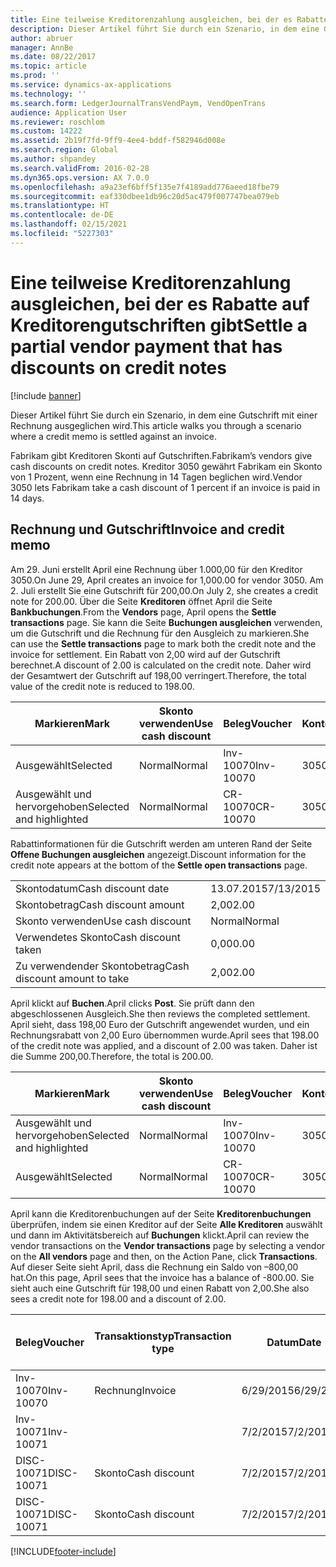 ```yaml
---
title: Eine teilweise Kreditorenzahlung ausgleichen, bei der es Rabatte auf Kreditorengutschriften gibt
description: Dieser Artikel führt Sie durch ein Szenario, in dem eine Gutschrift mit einer Rechnung ausgeglichen wird.
author: abruer
manager: AnnBe
ms.date: 08/22/2017
ms.topic: article
ms.prod: ''
ms.service: dynamics-ax-applications
ms.technology: ''
ms.search.form: LedgerJournalTransVendPaym, VendOpenTrans
audience: Application User
ms.reviewer: roschlom
ms.custom: 14222
ms.assetid: 2b19f7fd-9ff9-4ee4-bddf-f582946d008e
ms.search.region: Global
ms.author: shpandey
ms.search.validFrom: 2016-02-28
ms.dyn365.ops.version: AX 7.0.0
ms.openlocfilehash: a9a23ef6bff5f135e7f4189add776aeed18fbe79
ms.sourcegitcommit: eaf330dbee1db96c20d5ac479f007747bea079eb
ms.translationtype: HT
ms.contentlocale: de-DE
ms.lasthandoff: 02/15/2021
ms.locfileid: "5227303"
---
```

# <a name="settle-a-partial-vendor-payment-that-has-discounts-on-credit-notes"></a><span data-ttu-id="e7dfb-103">Eine teilweise Kreditorenzahlung ausgleichen, bei der es Rabatte auf Kreditorengutschriften gibt</span><span class="sxs-lookup"><span data-stu-id="e7dfb-103">Settle a partial vendor payment that has discounts on credit notes</span></span>

[!include [banner](../includes/banner.md)]

<span data-ttu-id="e7dfb-104">Dieser Artikel führt Sie durch ein Szenario, in dem eine Gutschrift mit einer Rechnung ausgeglichen wird.</span><span class="sxs-lookup"><span data-stu-id="e7dfb-104">This article walks you through a scenario where a credit memo is settled against an invoice.</span></span>

<span data-ttu-id="e7dfb-105">Fabrikam gibt Kreditoren Skonti auf Gutschriften.</span><span class="sxs-lookup"><span data-stu-id="e7dfb-105">Fabrikam’s vendors give cash discounts on credit notes.</span></span> <span data-ttu-id="e7dfb-106">Kreditor 3050 gewährt Fabrikam ein Skonto von 1 Prozent, wenn eine Rechnung in 14 Tagen beglichen wird.</span><span class="sxs-lookup"><span data-stu-id="e7dfb-106">Vendor 3050 lets Fabrikam take a cash discount of 1 percent if an invoice is paid in 14 days.</span></span>

## <a name="invoice-and-credit-memo"></a><span data-ttu-id="e7dfb-107">Rechnung und Gutschrift</span><span class="sxs-lookup"><span data-stu-id="e7dfb-107">Invoice and credit memo</span></span>
<span data-ttu-id="e7dfb-108">Am 29. Juni erstellt April eine Rechnung über 1.000,00 für den Kreditor 3050.</span><span class="sxs-lookup"><span data-stu-id="e7dfb-108">On June 29, April creates an invoice for 1,000.00 for vendor 3050.</span></span> <span data-ttu-id="e7dfb-109">Am 2. Juli erstellt Sie eine Gutschrift für 200,00.</span><span class="sxs-lookup"><span data-stu-id="e7dfb-109">On July 2, she creates a credit note for 200.00.</span></span> <span data-ttu-id="e7dfb-110">Über die Seite **Kreditoren** öffnet April die Seite **Bankbuchungen**.</span><span class="sxs-lookup"><span data-stu-id="e7dfb-110">From the **Vendors** page, April opens the **Settle transactions** page.</span></span> <span data-ttu-id="e7dfb-111">Sie kann die Seite **Buchungen ausgleichen** verwenden, um die Gutschrift und die Rechnung für den Ausgleich zu markieren.</span><span class="sxs-lookup"><span data-stu-id="e7dfb-111">She can use the **Settle transactions** page to mark both the credit note and the invoice for settlement.</span></span> <span data-ttu-id="e7dfb-112">Ein Rabatt von 2,00 wird auf der Gutschrift berechnet.</span><span class="sxs-lookup"><span data-stu-id="e7dfb-112">A discount of 2.00 is calculated on the credit note.</span></span> <span data-ttu-id="e7dfb-113">Daher wird der Gesamtwert der Gutschrift auf 198,00 verringert.</span><span class="sxs-lookup"><span data-stu-id="e7dfb-113">Therefore, the total value of the credit note is reduced to 198.00.</span></span>

| <span data-ttu-id="e7dfb-114">Markieren</span><span class="sxs-lookup"><span data-stu-id="e7dfb-114">Mark</span></span>                     | <span data-ttu-id="e7dfb-115">Skonto verwenden</span><span class="sxs-lookup"><span data-stu-id="e7dfb-115">Use cash discount</span></span> | <span data-ttu-id="e7dfb-116">Beleg</span><span class="sxs-lookup"><span data-stu-id="e7dfb-116">Voucher</span></span>   | <span data-ttu-id="e7dfb-117">Konto</span><span class="sxs-lookup"><span data-stu-id="e7dfb-117">Account</span></span> | <span data-ttu-id="e7dfb-118">Datum</span><span class="sxs-lookup"><span data-stu-id="e7dfb-118">Date</span></span>      | <span data-ttu-id="e7dfb-119">Fälligkeitsdatum</span><span class="sxs-lookup"><span data-stu-id="e7dfb-119">Due date</span></span>  | <span data-ttu-id="e7dfb-120">Rechnung</span><span class="sxs-lookup"><span data-stu-id="e7dfb-120">Invoice</span></span> | <span data-ttu-id="e7dfb-121">Betrag in Buchungswährung</span><span class="sxs-lookup"><span data-stu-id="e7dfb-121">Amount in transaction currency</span></span> | <span data-ttu-id="e7dfb-122">Währung</span><span class="sxs-lookup"><span data-stu-id="e7dfb-122">Currency</span></span> | <span data-ttu-id="e7dfb-123">Auszugleichender Betrag</span><span class="sxs-lookup"><span data-stu-id="e7dfb-123">Amount to settle</span></span> |
|--------------------------|-------------------|-----------|---------|-----------|-----------|---------|--------------------------------|----------|------------------|
| <span data-ttu-id="e7dfb-124">Ausgewählt</span><span class="sxs-lookup"><span data-stu-id="e7dfb-124">Selected</span></span>                 | <span data-ttu-id="e7dfb-125">Normal</span><span class="sxs-lookup"><span data-stu-id="e7dfb-125">Normal</span></span>            | <span data-ttu-id="e7dfb-126">Inv-10070</span><span class="sxs-lookup"><span data-stu-id="e7dfb-126">Inv-10070</span></span> | <span data-ttu-id="e7dfb-127">3050</span><span class="sxs-lookup"><span data-stu-id="e7dfb-127">3050</span></span>    | <span data-ttu-id="e7dfb-128">6/29/2015</span><span class="sxs-lookup"><span data-stu-id="e7dfb-128">6/29/2015</span></span> | <span data-ttu-id="e7dfb-129">7/29/2015</span><span class="sxs-lookup"><span data-stu-id="e7dfb-129">7/29/2015</span></span> | <span data-ttu-id="e7dfb-130">10070</span><span class="sxs-lookup"><span data-stu-id="e7dfb-130">10070</span></span>   | <span data-ttu-id="e7dfb-131">-1.000,00</span><span class="sxs-lookup"><span data-stu-id="e7dfb-131">-1,000.00</span></span>                      | <span data-ttu-id="e7dfb-132">USD</span><span class="sxs-lookup"><span data-stu-id="e7dfb-132">USD</span></span>      | <span data-ttu-id="e7dfb-133">-990.00</span><span class="sxs-lookup"><span data-stu-id="e7dfb-133">-990.00</span></span>          |
| <span data-ttu-id="e7dfb-134">Ausgewählt und hervorgehoben</span><span class="sxs-lookup"><span data-stu-id="e7dfb-134">Selected and highlighted</span></span> | <span data-ttu-id="e7dfb-135">Normal</span><span class="sxs-lookup"><span data-stu-id="e7dfb-135">Normal</span></span>            | <span data-ttu-id="e7dfb-136">CR-10070</span><span class="sxs-lookup"><span data-stu-id="e7dfb-136">CR-10070</span></span>  | <span data-ttu-id="e7dfb-137">3050</span><span class="sxs-lookup"><span data-stu-id="e7dfb-137">3050</span></span>    | <span data-ttu-id="e7dfb-138">7/2/2015</span><span class="sxs-lookup"><span data-stu-id="e7dfb-138">7/2/2015</span></span>  | <span data-ttu-id="e7dfb-139">7/29/2015</span><span class="sxs-lookup"><span data-stu-id="e7dfb-139">7/29/2015</span></span> |         | <span data-ttu-id="e7dfb-140">200,00</span><span class="sxs-lookup"><span data-stu-id="e7dfb-140">200.00</span></span>                         | <span data-ttu-id="e7dfb-141">USD</span><span class="sxs-lookup"><span data-stu-id="e7dfb-141">USD</span></span>      | <span data-ttu-id="e7dfb-142">198,00</span><span class="sxs-lookup"><span data-stu-id="e7dfb-142">198.00</span></span>           |

<span data-ttu-id="e7dfb-143">Rabattinformationen für die Gutschrift werden am unteren Rand der Seite **Offene Buchungen ausgleichen** angezeigt.</span><span class="sxs-lookup"><span data-stu-id="e7dfb-143">Discount information for the credit note appears at the bottom of the **Settle open transactions** page.</span></span>

|                              |           |
|------------------------------|-----------|
| <span data-ttu-id="e7dfb-144">Skontodatum</span><span class="sxs-lookup"><span data-stu-id="e7dfb-144">Cash discount date</span></span>           | <span data-ttu-id="e7dfb-145">13.07.2015</span><span class="sxs-lookup"><span data-stu-id="e7dfb-145">7/13/2015</span></span> |
| <span data-ttu-id="e7dfb-146">Skontobetrag</span><span class="sxs-lookup"><span data-stu-id="e7dfb-146">Cash discount amount</span></span>         | <span data-ttu-id="e7dfb-147">2,00</span><span class="sxs-lookup"><span data-stu-id="e7dfb-147">2.00</span></span>      |
| <span data-ttu-id="e7dfb-148">Skonto verwenden</span><span class="sxs-lookup"><span data-stu-id="e7dfb-148">Use cash discount</span></span>            | <span data-ttu-id="e7dfb-149">Normal</span><span class="sxs-lookup"><span data-stu-id="e7dfb-149">Normal</span></span>    |
| <span data-ttu-id="e7dfb-150">Verwendetes Skonto</span><span class="sxs-lookup"><span data-stu-id="e7dfb-150">Cash discount taken</span></span>          | <span data-ttu-id="e7dfb-151">0,00</span><span class="sxs-lookup"><span data-stu-id="e7dfb-151">0.00</span></span>      |
| <span data-ttu-id="e7dfb-152">Zu verwendender Skontobetrag</span><span class="sxs-lookup"><span data-stu-id="e7dfb-152">Cash discount amount to take</span></span> | <span data-ttu-id="e7dfb-153">2,00</span><span class="sxs-lookup"><span data-stu-id="e7dfb-153">2.00</span></span>      |

<span data-ttu-id="e7dfb-154">April klickt auf **Buchen**.</span><span class="sxs-lookup"><span data-stu-id="e7dfb-154">April clicks **Post**.</span></span> <span data-ttu-id="e7dfb-155">Sie prüft dann den abgeschlossenen Ausgleich.</span><span class="sxs-lookup"><span data-stu-id="e7dfb-155">She then reviews the completed settlement.</span></span> <span data-ttu-id="e7dfb-156">April sieht, dass 198,00 Euro der Gutschrift angewendet wurden, und ein Rechnungsrabatt von 2,00 Euro übernommen wurde.</span><span class="sxs-lookup"><span data-stu-id="e7dfb-156">April sees that 198.00 of the credit note was applied, and a discount of 2.00 was taken.</span></span> <span data-ttu-id="e7dfb-157">Daher ist die Summe 200,00.</span><span class="sxs-lookup"><span data-stu-id="e7dfb-157">Therefore, the total is 200.00.</span></span>

| <span data-ttu-id="e7dfb-158">Markieren</span><span class="sxs-lookup"><span data-stu-id="e7dfb-158">Mark</span></span>                     | <span data-ttu-id="e7dfb-159">Skonto verwenden</span><span class="sxs-lookup"><span data-stu-id="e7dfb-159">Use cash discount</span></span> | <span data-ttu-id="e7dfb-160">Beleg</span><span class="sxs-lookup"><span data-stu-id="e7dfb-160">Voucher</span></span>   | <span data-ttu-id="e7dfb-161">Konto</span><span class="sxs-lookup"><span data-stu-id="e7dfb-161">Account</span></span> | <span data-ttu-id="e7dfb-162">Datum</span><span class="sxs-lookup"><span data-stu-id="e7dfb-162">Date</span></span>      | <span data-ttu-id="e7dfb-163">Fälligkeitsdatum</span><span class="sxs-lookup"><span data-stu-id="e7dfb-163">Due date</span></span>  | <span data-ttu-id="e7dfb-164">Rechnung</span><span class="sxs-lookup"><span data-stu-id="e7dfb-164">Invoice</span></span>  | <span data-ttu-id="e7dfb-165">Betrag in Buchungswährung</span><span class="sxs-lookup"><span data-stu-id="e7dfb-165">Amount in transaction currency</span></span> | <span data-ttu-id="e7dfb-166">Währung</span><span class="sxs-lookup"><span data-stu-id="e7dfb-166">Currency</span></span> | <span data-ttu-id="e7dfb-167">Auszugleichender Betrag</span><span class="sxs-lookup"><span data-stu-id="e7dfb-167">Amount to settle</span></span> |
|--------------------------|-------------------|-----------|---------|-----------|-----------|----------|--------------------------------|----------|------------------|
| <span data-ttu-id="e7dfb-168">Ausgewählt und hervorgehoben</span><span class="sxs-lookup"><span data-stu-id="e7dfb-168">Selected and highlighted</span></span> | <span data-ttu-id="e7dfb-169">Normal</span><span class="sxs-lookup"><span data-stu-id="e7dfb-169">Normal</span></span>            | <span data-ttu-id="e7dfb-170">Inv-10070</span><span class="sxs-lookup"><span data-stu-id="e7dfb-170">Inv-10070</span></span> | <span data-ttu-id="e7dfb-171">3050</span><span class="sxs-lookup"><span data-stu-id="e7dfb-171">3050</span></span>    | <span data-ttu-id="e7dfb-172">6/29/2015</span><span class="sxs-lookup"><span data-stu-id="e7dfb-172">6/29/2015</span></span> | <span data-ttu-id="e7dfb-173">7/29/2015</span><span class="sxs-lookup"><span data-stu-id="e7dfb-173">7/29/2015</span></span> | <span data-ttu-id="e7dfb-174">10070</span><span class="sxs-lookup"><span data-stu-id="e7dfb-174">10070</span></span>    | <span data-ttu-id="e7dfb-175">-1.000,00</span><span class="sxs-lookup"><span data-stu-id="e7dfb-175">-1,000.00</span></span>                      | <span data-ttu-id="e7dfb-176">USD</span><span class="sxs-lookup"><span data-stu-id="e7dfb-176">USD</span></span>      | <span data-ttu-id="e7dfb-177">-200.00</span><span class="sxs-lookup"><span data-stu-id="e7dfb-177">-200.00</span></span>          |
| <span data-ttu-id="e7dfb-178">Ausgewählt</span><span class="sxs-lookup"><span data-stu-id="e7dfb-178">Selected</span></span>                 | <span data-ttu-id="e7dfb-179">Normal</span><span class="sxs-lookup"><span data-stu-id="e7dfb-179">Normal</span></span>            | <span data-ttu-id="e7dfb-180">CR-10070</span><span class="sxs-lookup"><span data-stu-id="e7dfb-180">CR-10070</span></span>  | <span data-ttu-id="e7dfb-181">3050</span><span class="sxs-lookup"><span data-stu-id="e7dfb-181">3050</span></span>    | <span data-ttu-id="e7dfb-182">7/2/2015</span><span class="sxs-lookup"><span data-stu-id="e7dfb-182">7/2/2015</span></span>  | <span data-ttu-id="e7dfb-183">7/29/2015</span><span class="sxs-lookup"><span data-stu-id="e7dfb-183">7/29/2015</span></span> | <span data-ttu-id="e7dfb-184">CR-10070</span><span class="sxs-lookup"><span data-stu-id="e7dfb-184">CR-10070</span></span> | <span data-ttu-id="e7dfb-185">200,00</span><span class="sxs-lookup"><span data-stu-id="e7dfb-185">200.00</span></span>                         | <span data-ttu-id="e7dfb-186">USD</span><span class="sxs-lookup"><span data-stu-id="e7dfb-186">USD</span></span>      | <span data-ttu-id="e7dfb-187">198,00</span><span class="sxs-lookup"><span data-stu-id="e7dfb-187">198.00</span></span>           |

<span data-ttu-id="e7dfb-188">April kann die Kreditorenbuchungen auf der Seite **Kreditorenbuchungen** überprüfen, indem sie einen Kreditor auf der Seite **Alle Kreditoren** auswählt und dann im Aktivitätsbereich auf **Buchungen** klickt.</span><span class="sxs-lookup"><span data-stu-id="e7dfb-188">April can review the vendor transactions on the **Vendor transactions** page by selecting a vendor on the **All vendors** page and then, on the Action Pane, click **Transactions**.</span></span> <span data-ttu-id="e7dfb-189">Auf dieser Seite sieht April, dass die Rechnung ein Saldo von –800,00 hat.</span><span class="sxs-lookup"><span data-stu-id="e7dfb-189">On this page, April sees that the invoice has a balance of -800.00.</span></span> <span data-ttu-id="e7dfb-190">Sie sieht auch eine Gutschrift für 198,00 und einen Rabatt von 2,00.</span><span class="sxs-lookup"><span data-stu-id="e7dfb-190">She also sees a credit note for 198.00 and a discount of 2.00.</span></span>

| <span data-ttu-id="e7dfb-191">Beleg</span><span class="sxs-lookup"><span data-stu-id="e7dfb-191">Voucher</span></span>    | <span data-ttu-id="e7dfb-192">Transaktionstyp</span><span class="sxs-lookup"><span data-stu-id="e7dfb-192">Transaction type</span></span> | <span data-ttu-id="e7dfb-193">Datum</span><span class="sxs-lookup"><span data-stu-id="e7dfb-193">Date</span></span>      | <span data-ttu-id="e7dfb-194">Rechnung</span><span class="sxs-lookup"><span data-stu-id="e7dfb-194">Invoice</span></span> | <span data-ttu-id="e7dfb-195">Geschuldeter Betrag in Buchungswährung</span><span class="sxs-lookup"><span data-stu-id="e7dfb-195">Amount in transaction currency debit</span></span> | <span data-ttu-id="e7dfb-196">Gutschriftsbetrag in Buchungswährung</span><span class="sxs-lookup"><span data-stu-id="e7dfb-196">Amount in transaction currency credit</span></span> | <span data-ttu-id="e7dfb-197">Gesamtbetrag</span><span class="sxs-lookup"><span data-stu-id="e7dfb-197">Balance</span></span> | <span data-ttu-id="e7dfb-198">Währung</span><span class="sxs-lookup"><span data-stu-id="e7dfb-198">Currency</span></span> |
|------------|------------------|-----------|---------|--------------------------------------|---------------------------------------|---------|----------|
| <span data-ttu-id="e7dfb-199">Inv-10070</span><span class="sxs-lookup"><span data-stu-id="e7dfb-199">Inv-10070</span></span>  | <span data-ttu-id="e7dfb-200">Rechnung</span><span class="sxs-lookup"><span data-stu-id="e7dfb-200">Invoice</span></span>          | <span data-ttu-id="e7dfb-201">6/29/2015</span><span class="sxs-lookup"><span data-stu-id="e7dfb-201">6/29/2015</span></span> | <span data-ttu-id="e7dfb-202">10070</span><span class="sxs-lookup"><span data-stu-id="e7dfb-202">10070</span></span>   |                                      | <span data-ttu-id="e7dfb-203">1.000,00</span><span class="sxs-lookup"><span data-stu-id="e7dfb-203">1,000.00</span></span>                              | <span data-ttu-id="e7dfb-204">–800,00</span><span class="sxs-lookup"><span data-stu-id="e7dfb-204">-800.00</span></span> | <span data-ttu-id="e7dfb-205">USD</span><span class="sxs-lookup"><span data-stu-id="e7dfb-205">USD</span></span>      |
| <span data-ttu-id="e7dfb-206">Inv-10071</span><span class="sxs-lookup"><span data-stu-id="e7dfb-206">Inv-10071</span></span>  |                  | <span data-ttu-id="e7dfb-207">7/2/2015</span><span class="sxs-lookup"><span data-stu-id="e7dfb-207">7/2/2015</span></span>  | <span data-ttu-id="e7dfb-208">CR10071</span><span class="sxs-lookup"><span data-stu-id="e7dfb-208">CR10071</span></span> | <span data-ttu-id="e7dfb-209">200,00</span><span class="sxs-lookup"><span data-stu-id="e7dfb-209">200.00</span></span>                               |                                       | <span data-ttu-id="e7dfb-210">0,00</span><span class="sxs-lookup"><span data-stu-id="e7dfb-210">0.00</span></span>    | <span data-ttu-id="e7dfb-211">USD</span><span class="sxs-lookup"><span data-stu-id="e7dfb-211">USD</span></span>      |
| <span data-ttu-id="e7dfb-212">DISC-10071</span><span class="sxs-lookup"><span data-stu-id="e7dfb-212">DISC-10071</span></span> |  <span data-ttu-id="e7dfb-213">Skonto</span><span class="sxs-lookup"><span data-stu-id="e7dfb-213">Cash discount</span></span>   | <span data-ttu-id="e7dfb-214">7/2/2015</span><span class="sxs-lookup"><span data-stu-id="e7dfb-214">7/2/2015</span></span>  |         | <span data-ttu-id="e7dfb-215">2,00</span><span class="sxs-lookup"><span data-stu-id="e7dfb-215">2.00</span></span>                                 |                                       | <span data-ttu-id="e7dfb-216">0,00</span><span class="sxs-lookup"><span data-stu-id="e7dfb-216">0.00</span></span>    | <span data-ttu-id="e7dfb-217">USD</span><span class="sxs-lookup"><span data-stu-id="e7dfb-217">USD</span></span>      |
| <span data-ttu-id="e7dfb-218">DISC-10071</span><span class="sxs-lookup"><span data-stu-id="e7dfb-218">DISC-10071</span></span> |  <span data-ttu-id="e7dfb-219">Skonto</span><span class="sxs-lookup"><span data-stu-id="e7dfb-219">Cash discount</span></span>   | <span data-ttu-id="e7dfb-220">7/2/2015</span><span class="sxs-lookup"><span data-stu-id="e7dfb-220">7/2/2015</span></span>  |         |                                      | <span data-ttu-id="e7dfb-221">2,00</span><span class="sxs-lookup"><span data-stu-id="e7dfb-221">2.00</span></span>                                  | <span data-ttu-id="e7dfb-222">0,00</span><span class="sxs-lookup"><span data-stu-id="e7dfb-222">0.00</span></span>    | <span data-ttu-id="e7dfb-223">USD</span><span class="sxs-lookup"><span data-stu-id="e7dfb-223">USD</span></span>      |







[!INCLUDE[footer-include](../../includes/footer-banner.md)]